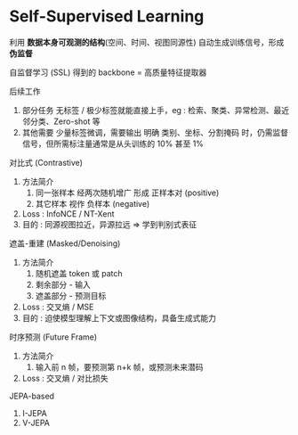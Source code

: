 # Self-Supervised Learning


利用 **数据本身可观测的结构**(空间、时间、视图同源性) 自动生成训练信号，形成 **伪监督**

自监督学习 (SSL) 得到的 backbone = 高质量特征提取器

后续工作
1. 部分任务 无标签 / 极少标签就能直接上手，eg : 检索、聚类、异常检测、最近邻分类、Zero-shot 等
2. 其他需要 少量标签微调，需要输出 明确 类别、坐标、分割掩码 时，仍需监督信号，但所需标注量通常是从头训练的 10% 甚至 1%


对比式 (Contrastive)
1. 方法简介
   1. 同一张样本 经两次随机增广 形成 正样本对 (positive)
   2. 其它样本 视作 负样本 (negative)
2. Loss : InfoNCE / NT-Xent
3. 目的 : 同源视图拉近，异源拉远 ⇒ 学到判别式表征


遮盖-重建 (Masked/Denoising)
1. 方法简介
   1. 随机遮盖 token 或 patch
   2. 剩余部分 - 输入
   3. 遮盖部分 - 预测目标
2. Loss : 交叉熵 / MSE
3. 目的 : 迫使模型理解上下文或图像结构，具备生成式能力


时序预测 (Future Frame)
1. 方法简介
   1. 输入前 n 帧，要预测第 n+k 帧，或预测未来潜码
2. Loss : 交叉熵 / 对比损失






JEPA-based
1. I-JEPA
2. V-JEPA

